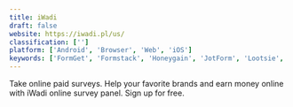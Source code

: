 ```yaml
---
title: iWadi
draft: false 
website: https://iwadi.pl/us/
classification: ['']
platform: ['Android', 'Browser', 'Web', 'iOS']
keywords: ['FormGet', 'Formstack', 'Honeygain', 'JotForm', 'Lootsie', 'MyPanelLab', 'NINJA-VA', 'Survey Junkie', 'Survey Monkey', 'SurveyGizmo', 'SurveySparrow', 'Swagbucks', 'TIBCO Reward', 'TrackWise', 'Typeform', 'Wispform', 'Wufoo']
---
```

Take online paid surveys. Help your favorite brands and earn money online with iWadi online survey panel. Sign up for free.
